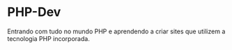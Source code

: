 # PHP-Dev
Entrando com tudo no mundo PHP e aprendendo a criar sites que utilizem a tecnologia PHP incorporada.
